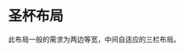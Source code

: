 
# 圣杯布局

此布局一般的需求为两边等宽，中间自适应的三栏布局。

<vuep template="#layout-vertical"></vuep>

<script v-pre type="text/x-template" id="layout-vertical">
<style>
  main {
    width: 100%;
    padding: 39px 29px;
    font-size: 12px;
  }
  section {
    padding: 0 129px;
    box-shadow: 0 0 0 1px #eee;
  }
  section::after {
    content: '';
    display: block;
    clear: both;
  }
  section > div {
    height: 229px;
    line-height: 1.5em;
    padding: 29px 12px;
    text-align: center;
    float: left;
    background: #b4a078;
  }
  section .left, section .right {
    position: relative;
    width: 119px;
  }
  section .left {
    left: -129px;
    margin-left: -100%;
  }
  section .center {
    width: 100%;
    text-align: justify;
    hyphens: auto;
  }
  section .right {
    left: 129px;
    margin-left: -119px;
  }
  /* inout range */
  input[type="range"] {
    width: 100%;
    cursor: ew-resize;
  }
</style>
<template>
  <main class="main">
    <input ref="range" type="range" value="100">
    <section :style="{width: width + '%'}">
      <div class="center">A paragraph of filler text. La la la de dah de dah de dah de la.</div>
      <div class="left">left</div>
      <div class="right">right</div>
    </section>
  </main>
</template>
<script>
  module.exports = {
    data () {
      return {
        width: 100
      }
    },
    mounted() {
      const self = this;
      this.$refs.range.oninput = function () {
        self.width = 60 + this.value * .4;
      }
    }
  }
</script>
</script>
